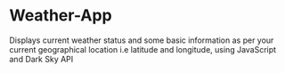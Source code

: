 # Weather-App
Displays current weather status and some basic information as per your current geographical location i.e latitude and longitude, using JavaScript and Dark Sky API
